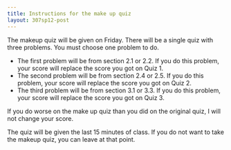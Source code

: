 ```yaml
---
title: Instructions for the make up quiz
layout: 307sp12-post
---
```


The makeup quiz will be given on Friday. There will be a single quiz with three problems. You must choose one problem to do.

- The first problem will be from section 2.1 or 2.2. If you do this problem, your score will replace the score you got on Quiz 1.
- The second problem will be from section 2.4 or 2.5. If you do this problem, your score will replace the score you got on Quiz 2.
- The third problem will be from section 3.1 or 3.3. If you do this problem, your score will replace the score you got on Quiz 3.

If you do worse on the make up quiz than you did on the original quiz, I will not change your score.

The quiz will be given the last 15 minutes of class. If you do not want to take the makeup quiz, you can leave at that point.
